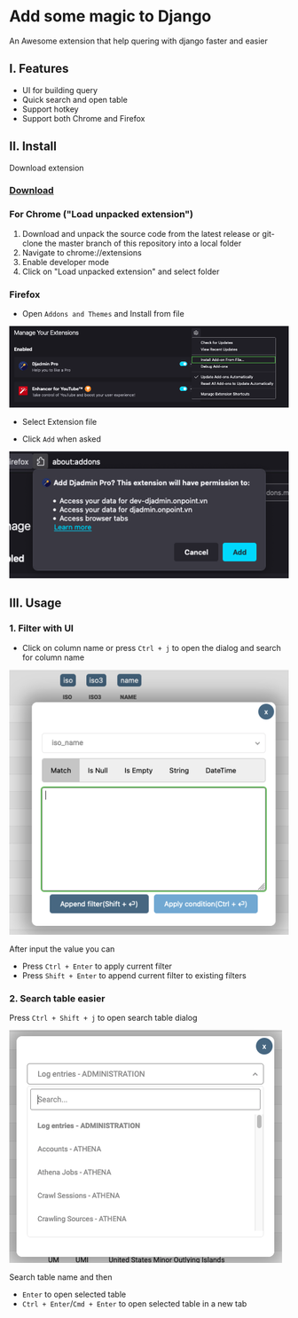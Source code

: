 # Add some magic to Django

An Awesome extension that help quering with django faster and easier

## I. Features

- UI for building query
- Quick search and open table
- Support hotkey
- Support both Chrome and Firefox

## II. Install
Download extension
### [Download](https://github.com/quangvo09/djadmin-pro/releases)

### For Chrome ("Load unpacked extension")
1. Download and unpack the source code from the latest release or git-clone the master branch of this repository into a local folder
2. Navigate to chrome://extensions
3. Enable developer mode
4. Click on "Load unpacked extension" and select folder


### Firefox
- Open `Addons and Themes` and Install from file

![Firefox install](./docs/img/firefox-install.png)

- Select Extension file

- Click `Add` when asked

![Firefox add](./docs/img/firefox-install2.png)


## III. Usage

### 1. Filter with UI

- Click on column name or press `Ctrl + j` to open the dialog and search for column name

![Filter dialog](./docs/img/dialog.png)



After input the value you can

+ Press `Ctrl + Enter` to apply current filter
+ Press `Shift + Enter` to append current filter to existing filters



### 2. Search table easier

Press `Ctrl + Shift + j` to open search table dialog

![seach table](./docs/img/search_table.png)



Search table name and then

+ `Enter` to open selected table
+ `Ctrl + Enter`/`Cmd + Enter` to open selected table in a new tab


